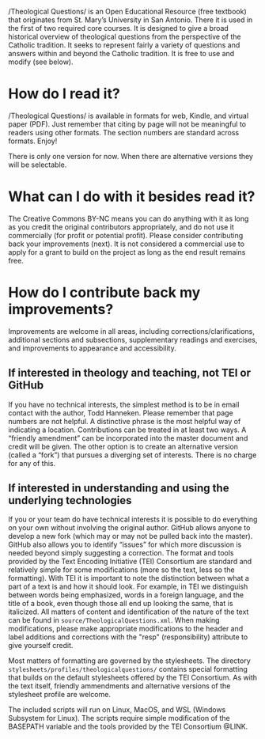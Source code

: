 /Theological Questions/ is an Open Educational Resource (free textbook) that originates from St. Mary’s University in San Antonio. There it is used in the first of two required core courses. It is designed to give a broad historical overview of theological questions from the perspective of the Catholic tradition. It seeks to represent fairly a variety of questions and answers within and beyond the Catholic tradition. It is free to use and modify (see below). 

# How do I read it?
/Theological Questions/ is available in formats for web, Kindle, and virtual paper (PDF). 
Just remember that citing by page will not be meaningful to readers using other formats. 
The section numbers are standard across formats. 
Enjoy!

There is only one version for now. When there are alternative versions they will be selectable. 

# What can I do with it besides read it?
The Creative Commons BY-NC means you can do anything with it as long as you credit the original contributors appropriately, and do not use it commercially (for profit or potential profit). Please consider contributing back your improvements (next). It is not considered a commercial use to apply for a grant to build on the project as long as the end result remains free. 

# How do I contribute back my improvements? 
Improvements are welcome in all areas, including corrections/clarifications, additional sections and subsections,  supplementary readings and exercises, and improvements to appearance and accessibility. 

## If interested in theology and teaching, not TEI or GitHub
If you have no technical interests, the simplest method is to be in email contact with the author, Todd Hanneken. Please remember that page numbers are not helpful. A distinctive phrase is the most helpful way of indicating a location. Contributions can be treated in at least two ways. A “friendly amendment” can be incorporated into the master document and credit will be given. The other option is to create an alternative version (called a “fork”) that  pursues a diverging set of interests. There is no charge for any of this. 

## If interested in understanding and using the underlying technologies
If you or your team do have technical interests it is possible to do everything on your own without involving the original author. GitHub allows anyone to develop a new fork (which may or may not be pulled back into the master). GitHub also allows you to identify “issues” for which more discussion is needed beyond simply suggesting a correction. The format and tools provided by the Text Encoding Initiative (TEI) Consortium are standard and relatively simple for some modifications (more so the text, less so the formatting). With TEI it is important to note the distinction between what a part of a text is and how it should look. For example, in TEI we distinguish between words being emphasized, words in a foreign language, and the title of a book, even though those all end up looking the same, that is italicized. All matters of content and identification of the nature of the text can be found in `source/TheologicalQuestions.xml`. When making modifications, please make appropriate modifications to the header and label additions and corrections with the "resp" (responsibility) attribute to give yourself credit. 

Most matters of formatting are governed by the stylesheets. The directory `stylesheets/profiles/theologicalquestions/` contains special formatting that builds on the default stylesheets offered by the TEI Consortium. As with the text itself, friendly ammendments and alternative versions of the stylesheet profile are welcome. 

The included scripts will run on Linux, MacOS, and WSL (Windows Subsystem for Linux). The scripts require simple modification of the BASEPATH variable and the tools provided by the TEI Consortium @LINK. 
